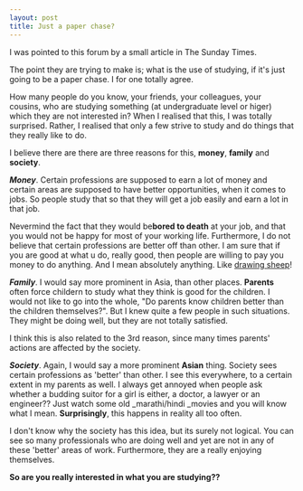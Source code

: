 ```yaml
---
layout: post
title: Just a paper chase?
---
```


I was pointed to this forum by a small article in The Sunday Times.

The point they are trying to make is; what is the use of studying, if it's just going to be a paper chase. I for one totally agree.

How many people do you know, your friends, your colleagues, your cousins, who are studying something (at undergraduate level or higer) which they are not interested in? When I realised that this, I was totally surprised. Rather, I realised that only a few strive to study and do things that they really like to do.

I believe there are there are three reasons for this, **money**, **family** and **society**.

_**Money**_. Certain professions are supposed to earn a lot of money and certain areas are supposed to have better opportunities, when it comes to jobs. So people study that so that they will get a job easily and earn a lot in that job.

Nevermind the fact that they would be**bored to death** at your job, and that you would not be happy for most of your working life. Furthermore, I do not believe that certain professions are better off than other. I am sure that if you are good at what u do, really good, then people are willing to pay you money to do anything. And I mean absolutely anything. Like [drawing sheep][0]!

**_Family_**. I would say more prominent in Asia, than other places. **Parents** often force childern to study what they think is good for the children. I would not like to go into the whole, "Do parents know children better than the children themselves?". But I knew quite a few people in such situations. They might be doing well, but they are not totally satisfied.

I think this is also related to the 3rd reason, since many times parents' actions are affected by the society.

**_Society_**. Again, I would say a more prominent **Asian** thing. Society sees certain professions as 'better' than other. I see this everywhere, to a certain extent in my parents as well. I always get annoyed when people ask whether a budding suitor for a girl is either, a doctor, a lawyer or an engineer?? Just watch some old _marathi/hindi _movies and you will know what I mean. **Surprisingly**, this happens in reality all too often.

I don't know why the society has this idea, but its surely not logical. You can see so many professionals who are doing well and yet are not in any of these 'better' areas of work. Furthermore, they are a really enjoying themselves.

**So are you really interested in what you are studying??**


[0]: http://www.digg.com/design/Online_Workers_paid_2¢_to_draw_Sheep_Facing_Left;_10,000_in_All
